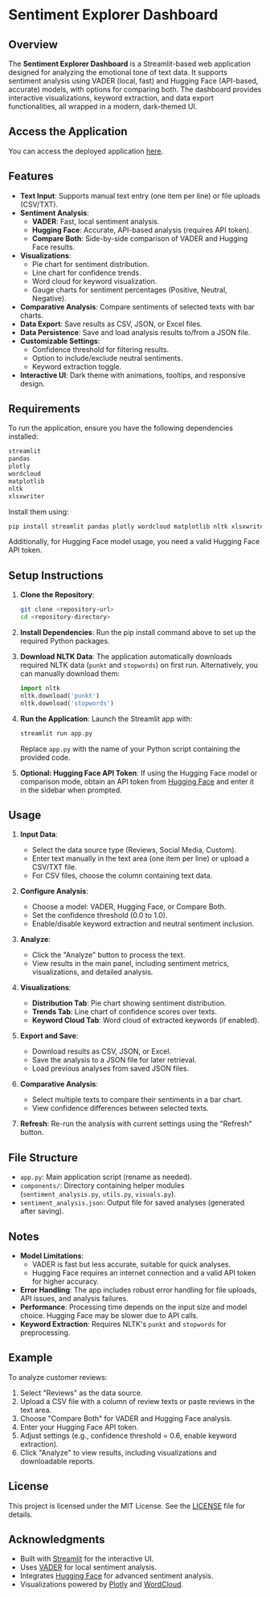 # Sentiment Explorer Dashboard

## Overview
The **Sentiment Explorer Dashboard** is a Streamlit-based web application designed for analyzing the emotional tone of text data. It supports sentiment analysis using VADER (local, fast) and Hugging Face (API-based, accurate) models, with options for comparing both. The dashboard provides interactive visualizations, keyword extraction, and data export functionalities, all wrapped in a modern, dark-themed UI.

## Access the Application
You can access the deployed application [here](https://sentimentanalysisdashboard-ds09.onrender.com/).

## Features
- **Text Input**: Supports manual text entry (one item per line) or file uploads (CSV/TXT).
- **Sentiment Analysis**:
  - **VADER**: Fast, local sentiment analysis.
  - **Hugging Face**: Accurate, API-based analysis (requires API token).
  - **Compare Both**: Side-by-side comparison of VADER and Hugging Face results.
- **Visualizations**:
  - Pie chart for sentiment distribution.
  - Line chart for confidence trends.
  - Word cloud for keyword visualization.
  - Gauge charts for sentiment percentages (Positive, Neutral, Negative).
- **Comparative Analysis**: Compare sentiments of selected texts with bar charts.
- **Data Export**: Save results as CSV, JSON, or Excel files.
- **Data Persistence**: Save and load analysis results to/from a JSON file.
- **Customizable Settings**:
  - Confidence threshold for filtering results.
  - Option to include/exclude neutral sentiments.
  - Keyword extraction toggle.
- **Interactive UI**: Dark theme with animations, tooltips, and responsive design.

## Requirements
To run the application, ensure you have the following dependencies installed:

```bash
streamlit
pandas
plotly
wordcloud
matplotlib
nltk
xlsxwriter
```

Install them using:

```bash
pip install streamlit pandas plotly wordcloud matplotlib nltk xlsxwriter
```

Additionally, for Hugging Face model usage, you need a valid Hugging Face API token.

## Setup Instructions
1. **Clone the Repository**:
   ```bash
   git clone <repository-url>
   cd <repository-directory>
   ```

2. **Install Dependencies**:
   Run the pip install command above to set up the required Python packages.

3. **Download NLTK Data**:
   The application automatically downloads required NLTK data (`punkt` and `stopwords`) on first run. Alternatively, you can manually download them:
   ```python
   import nltk
   nltk.download('punkt')
   nltk.download('stopwords')
   ```

4. **Run the Application**:
   Launch the Streamlit app with:
   ```bash
   streamlit run app.py
   ```
   Replace `app.py` with the name of your Python script containing the provided code.

5. **Optional: Hugging Face API Token**:
   If using the Hugging Face model or comparison mode, obtain an API token from [Hugging Face](https://huggingface.co/) and enter it in the sidebar when prompted.

## Usage
1. **Input Data**:
   - Select the data source type (Reviews, Social Media, Custom).
   - Enter text manually in the text area (one item per line) or upload a CSV/TXT file.
   - For CSV files, choose the column containing text data.

2. **Configure Analysis**:
   - Choose a model: VADER, Hugging Face, or Compare Both.
   - Set the confidence threshold (0.0 to 1.0).
   - Enable/disable keyword extraction and neutral sentiment inclusion.

3. **Analyze**:
   - Click the "Analyze" button to process the text.
   - View results in the main panel, including sentiment metrics, visualizations, and detailed analysis.

4. **Visualizations**:
   - **Distribution Tab**: Pie chart showing sentiment distribution.
   - **Trends Tab**: Line chart of confidence scores over texts.
   - **Keyword Cloud Tab**: Word cloud of extracted keywords (if enabled).

5. **Export and Save**:
   - Download results as CSV, JSON, or Excel.
   - Save the analysis to a JSON file for later retrieval.
   - Load previous analyses from saved JSON files.

6. **Comparative Analysis**:
   - Select multiple texts to compare their sentiments in a bar chart.
   - View confidence differences between selected texts.

7. **Refresh**: Re-run the analysis with current settings using the "Refresh" button.

## File Structure
- `app.py`: Main application script (rename as needed).
- `components/`: Directory containing helper modules (`sentiment_analysis.py`, `utils.py`, `visuals.py`).
- `sentiment_analysis.json`: Output file for saved analyses (generated after saving).

## Notes
- **Model Limitations**:
  - VADER is fast but less accurate, suitable for quick analyses.
  - Hugging Face requires an internet connection and a valid API token for higher accuracy.
- **Error Handling**: The app includes robust error handling for file uploads, API issues, and analysis failures.
- **Performance**: Processing time depends on the input size and model choice. Hugging Face may be slower due to API calls.
- **Keyword Extraction**: Requires NLTK's `punkt` and `stopwords` for preprocessing.

## Example
To analyze customer reviews:
1. Select "Reviews" as the data source.
2. Upload a CSV file with a column of review texts or paste reviews in the text area.
3. Choose "Compare Both" for VADER and Hugging Face analysis.
4. Enter your Hugging Face API token.
5. Adjust settings (e.g., confidence threshold = 0.6, enable keyword extraction).
6. Click "Analyze" to view results, including visualizations and downloadable reports.

## License
This project is licensed under the MIT License. See the [LICENSE](LICENSE) file for details.

## Acknowledgments
- Built with [Streamlit](https://streamlit.io/) for the interactive UI.
- Uses [VADER](https://github.com/cjhutto/vaderSentiment) for local sentiment analysis.
- Integrates [Hugging Face](https://huggingface.co/) for advanced sentiment analysis.
- Visualizations powered by [Plotly](https://plotly.com/) and [WordCloud](https://github.com/amueller/word_cloud).
